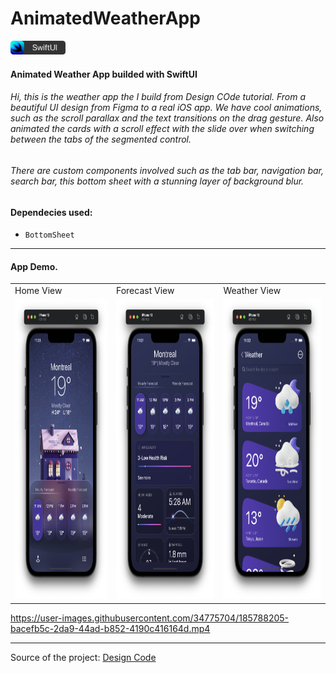 # AnimatedWeatherApp

<img src="./Assets/swiftui-badge.png" width="88px" />

#### Animated Weather App builded with SwiftUI

###### Hi, this is the weather app the I build from Design COde tutorial. From a beautiful UI design from Figma to a real iOS app. We have cool animations, such as the scroll parallax and the text transitions on the drag gesture. Also animated the cards with a scroll effect with the slide over when switching between the tabs of the segmented control.


###### There are custom components involved such as the tab bar, navigation bar, search bar, this bottom sheet with a stunning layer of background blur.

#### Dependecies used:
- `BottomSheet`

---

#### App Demo.
<table>
  <tr>
    <td>Home View</td>
	<td>Forecast View</td>
	<td>Weather View</td>
  </tr>
  <tr>
    <td><img src="Assets/HomeView.png" width=270 height=480></td>
	<td><img src="Assets/ForecastView.png" width=270 height=480></td>
    <td><img src="Assets/WeatherView.png" width=270 height=480></td>
  </tr>
</table>

https://user-images.githubusercontent.com/34775704/185788205-bacefb5c-2da9-44ad-b852-4190c416164d.mp4

---

Source of the project: [Design Code](https://www.youtube.com/watch?v=b8sP7AS0CAY)

